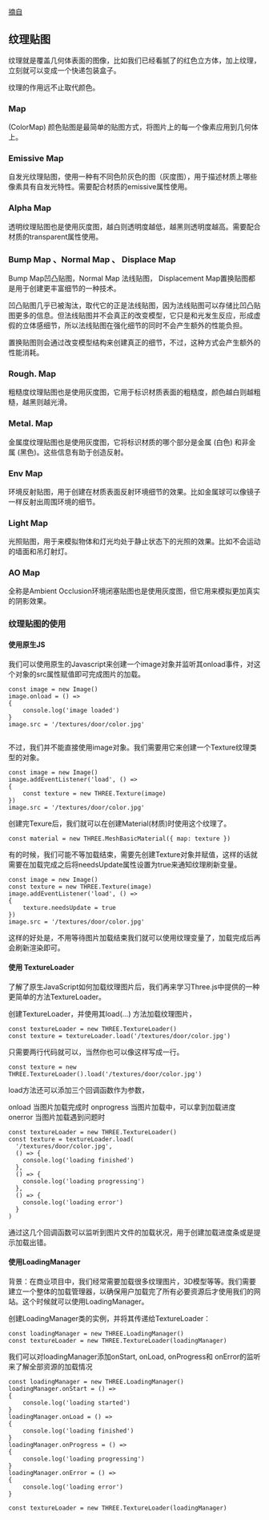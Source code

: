[摘自](https://mp.weixin.qq.com/s?__biz=Mzg3MTUyNzQzNg==&mid=2247489071&idx=1&sn=22300e691f1f32474defc91dc1cee274&chksm=cefc734cf98bfa5a830394b9ad6810528cf25dba2c07132036c5d4c999529e98c83e3548d847&cur_album_id=2405559566127480834&scene=189#wechat_redirect)
## 纹理贴图
纹理就是覆盖几何体表面的图像，比如我们已经看腻了的红色立方体，加上纹理，立刻就可以变成一个快递包装盒子。

纹理的作用远不止取代颜色。

### Map 
(ColorMap) 颜色贴图是最简单的贴图方式，将图片上的每一个像素应用到几何体上。

### Emissive Map
自发光纹理贴图，使用一种有不同色阶灰色的图（灰度图），用于描述材质上哪些像素具有自发光特性。需要配合材质的emissive属性使用。

### Alpha Map
透明纹理贴图也是使用灰度图，越白则透明度越低，越黑则透明度越高。需要配合材质的transparent属性使用。

### Bump Map 、Normal Map 、 Displace Map
Bump Map凹凸贴图，Normal Map 法线贴图， Displacement Map置换贴图都是用于创建更丰富细节的一种技术。

凹凸贴图几乎已被淘汰，取代它的正是法线贴图，因为法线贴图可以存储比凹凸贴图更多的信息。但法线贴图并不会真正的改变模型，它只是和光发生反应，形成虚假的立体感细节，所以法线贴图在强化细节的同时不会产生额外的性能负担。

置换贴图则会通过改变模型结构来创建真正的细节，不过，这种方式会产生额外的性能消耗。

### Rough. Map
粗糙度纹理贴图也是使用灰度图，它用于标识材质表面的粗糙度，颜色越白则越粗糙，越黑则越光滑。

### Metal. Map
金属度纹理贴图也是使用灰度图，它将标识材质的哪个部分是金属 (白色) 和非金属 (黑色)。这些信息有助于创造反射。

### Env Map
环境反射贴图，用于创建在材质表面反射环境细节的效果。比如金属球可以像镜子一样反射出周围环境的细节。

### Light Map
光照贴图，用于来模拟物体和灯光均处于静止状态下的光照的效果。比如不会运动的墙面和吊灯射灯。

### AO Map 
全称是Ambient Occlusion环境闭塞贴图也是使用灰度图，但它用来模拟更加真实的阴影效果。

### 纹理贴图的使用
#### 使用原生JS
我们可以使用原生的Javascript来创建一个image对象并监听其onload事件，对这个对象的src属性赋值即可完成图片的加载。

````
const image = new Image()
image.onload = () =>
{
    console.log('image loaded')
}
image.src = '/textures/door/color.jpg'


````
不过，我们并不能直接使用image对象。我们需要用它来创建一个Texture纹理类型的对象。
````
const image = new Image()
image.addEventListener('load', () =>
{
    const texture = new THREE.Texture(image)
})
image.src = '/textures/door/color.jpg'
````
创建完Texure后，我们就可以在创建Material(材质)时使用这个纹理了。
````
const material = new THREE.MeshBasicMaterial({ map: texture })
````
有的时候，我们可能不等加载结束，需要先创建Texture对象并赋值，这样的话就需要在加载完成之后将needsUpdate属性设置为true来通知纹理刷新变量。
````
const image = new Image()
const texture = new THREE.Texture(image)
image.addEventListener('load', () =>
{
    texture.needsUpdate = true
})
image.src = '/textures/door/color.jpg'
````
这样的好处是，不用等待图片加载结束我们就可以使用纹理变量了，加载完成后再会刷新渲染即可。

#### 使用 TextureLoader
了解了原生JavaScript如何加载纹理图片后，我们再来学习Three.js中提供的一种更简单的方法TextureLoader。

创建TextureLoader，并使用其load(...) 方法加载纹理图片，
````
const textureLoader = new THREE.TextureLoader()
const texture = textureLoader.load('/textures/door/color.jpg')
````
只需要两行代码就可以，当然你也可以像这样写成一行。
````
const texture = new THREE.TextureLoader().load('/textures/door/color.jpg')
````
load方法还可以添加三个回调函数作为参数，

onload 当图片加载完成时
onprogress 当图片加载中，可以拿到加载进度
onerror 当图片加载遇到问题时
````
const textureLoader = new THREE.TextureLoader()
const texture = textureLoader.load(
  '/textures/door/color.jpg',
  () => {
    console.log('loading finished')
  },
  () => {
    console.log('loading progressing')
  },
  () => {
    console.log('loading error')
  }
)
````
通过这几个回调函数可以监听到图片文件的加载状况，用于创建加载进度条或是提示加载出错。

#### 使用LoadingManager
背景：在商业项目中，我们经常需要加载很多纹理图片，3D模型等等。我们需要建立一个整体的加载管理器，以确保用户加载完了所有必要资源后才使用我们的网站。这个时候就可以使用LoadingManager。

创建LoadingManager类的实例，并将其传递给TextureLoader：
````
const loadingManager = new THREE.LoadingManager()
const textureLoader = new THREE.TextureLoader(loadingManager)

````
我们可以对loadingManager添加onStart, onLoad, onProgress和  onError的监听来了解全部资源的加载情况
````
const loadingManager = new THREE.LoadingManager()
loadingManager.onStart = () =>
{
    console.log('loading started')
}
loadingManager.onLoad = () =>
{
    console.log('loading finished')
}
loadingManager.onProgress = () =>
{
    console.log('loading progressing')
}
loadingManager.onError = () =>
{
    console.log('loading error')
}

const textureLoader = new THREE.TextureLoader(loadingManager)

````
